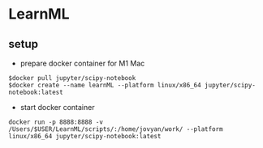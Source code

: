 # LearnML


<!-- ## Dependency -->
## setup
- prepare docker container for M1 Mac
```
$docker pull jupyter/scipy-notebook
$docker create --name learnML --platform linux/x86_64 jupyter/scipy-notebook:latest
```

- start docker container
```
docker run -p 8888:8888 -v /Users/$USER/LearnML/scripts/:/home/jovyan/work/ --platform linux/x86_64 jupyter/scipy-notebook:latest
```

<!--
## Usage
## Authors
## References
-->